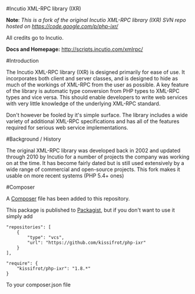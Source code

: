 #Incutio XML-RPC library (IXR)

**Note**: _This is a fork of the original Incutio XML-RPC library (IXR) SVN repo hosted on <https://code.google.com/p/php-ixr/>_

All credits go to Incutio.

**Docs and Homepage:** <http://scripts.incutio.com/xmlrpc/>

#Introduction

The Incutio XML-RPC library (IXR) is designed primarily for ease of use. It incorporates both client and server classes, and is designed to hide as much of the workings of XML-RPC from the user as possible. A key feature of the library is automatic type conversion from PHP types to XML-RPC types and vice versa. This should enable developers to write web services with very little knowledge of the underlying XML-RPC standard.

Don't however be fooled by it's simple surface. The library includes a wide variety of additional XML-RPC specifications and has all of the features required for serious web service implementations.

#Background / History

The original XML-RPC library was developed back in 2002 and updated through 2010 by Incutio for a number of projects the company was working on at the time. It has become fairly dated but is still used extensively by a wide range of commercial and open-source projects.
This fork makes it usable on more recent systems (PHP 5.4+ ones)

#Composer

A [Composer](http://getcomposer.org/) file has been added to this repository.

This package is published to [Packagist](https://packagist.org/), but if you don't want to use it simply add

    "repositories": [
        {
            "type": "vcs",
            "url": "https://github.com/kissifrot/php-ixr"
        }
    ],

    "require": {
        "kissifrot/php-ixr": "1.8.*"
    }

To your composer.json file
